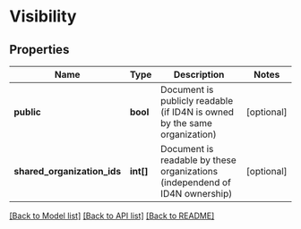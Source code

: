 # Visibility

## Properties
Name | Type | Description | Notes
------------ | ------------- | ------------- | -------------
**public** | **bool** | Document is publicly readable (if ID4N is owned by the same organization) | [optional] 
**shared_organization_ids** | **int[]** | Document is readable by these organizations (independend of ID4N ownership) | [optional] 

[[Back to Model list]](../README.md#documentation-for-models) [[Back to API list]](../README.md#documentation-for-api-endpoints) [[Back to README]](../README.md)


